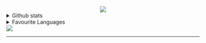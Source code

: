 <div align="center">
    <img src="https://lanyard.cnrad.dev/api/764504640007045130" />
</div>
<details>
    <summary>Github stats</summary>
    <p align="center">
        <img src="https://github-readme-stats.vercel.app/api?username=neverjar&show_icons=true&bg_color=00000000&hide_border=true" />
    </p>
</details>
<details>
    <summary>Favourite Languages</summary>
    <p align="center">
        <img src="https://github-readme-stats.vercel.app/api/top-langs/?username=neverjar&show_icons=true&bg_color=00000000&hide_border=true" />
    </p>
</details>
<img src="https://skillicons.dev/icons?i=py,js,mysql,html,css,cpp"></img>
<hr>
